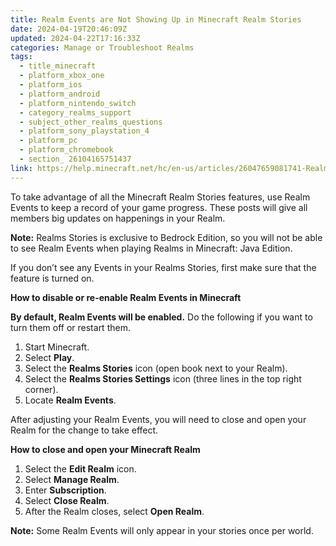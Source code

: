 ```yaml
---
title: Realm Events are Not Showing Up in Minecraft Realm Stories
date: 2024-04-19T20:46:09Z
updated: 2024-04-22T17:16:33Z
categories: Manage or Troubleshoot Realms
tags:
  - title_minecraft
  - platform_xbox_one
  - platform_ios
  - platform_android
  - platform_nintendo_switch
  - category_realms_support
  - subject_other_realms_questions
  - platform_sony_playstation_4
  - platform_pc
  - platform_chromebook
  - section_ 26104165751437
link: https://help.minecraft.net/hc/en-us/articles/26047659081741-Realm-Events-are-Not-Showing-Up-in-Minecraft-Realm-Stories
---
```


To take advantage of all the Minecraft Realm Stories features, use Realm Events to keep a record of your game progress. These posts will give all members big updates on happenings in your Realm.

**Note:** Realms Stories is exclusive to Bedrock Edition, so you will not be able to see Realm Events when playing Realms in Minecraft: Java Edition.

If you don’t see any Events in your Realms Stories, first make sure that the feature is turned on.

**How to disable or re-enable Realm Events in Minecraft**

**By default, Realm Events will be enabled.** Do the following if you want to turn them off or restart them.

1.  Start Minecraft.
2.  Select **Play**.
3.  Select the **Realms Stories** icon (open book next to your Realm).
4.  Select the **Realms Stories Settings** icon (three lines in the top right corner).
5.  Locate **Realm Events**.

After adjusting your Realm Events, you will need to close and open your Realm for the change to take effect.

**How to close and open your Minecraft Realm**

1.  Select the **Edit Realm** icon.
2.  Select **Manage Realm**.
3.  Enter **Subscription**.
4.  Select **Close Realm**.
5.  After the Realm closes, select **Open Realm**.

**Note:** Some Realm Events will only appear in your stories once per world.
